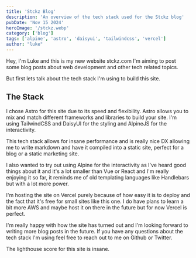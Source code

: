 ```yaml
---
title: 'Stckz Blog'
description: 'An overview of the tech stack used for the Stckz blog'
pubDate: 'Nov 15 2024'
heroImage: '/stckz.webp'
category: ['blog']
tags: ['alpine', 'astro', 'daisyui', 'tailwindcss', 'vercel']
author: "luke"
---
```


Hey, I'm Luke and this is my new website stckz.com I'm aiming to post some blog posts about web development and other tech related topics.

But first lets talk about the tech stack I'm using to build this site.

## The Stack


I chose Astro for this site due to its speed and flexibility. Astro allows you to mix and match different frameworks and libraries to build your site. I'm using TailwindCSS and DaisyUI for the styling and AlpineJS for the interactivity.


This tech stack allows for insane performance and is really nice DX allowing me to write markdown and have it compiled into a static site, perfect for a blog or a static marketing site.

I also wanted to try out using Alpine for the interactivity as I've heard good things about it and it's a lot smaller than Vue or React and I'm really enjoying it so far, it reminds me of old templating languages like Handlebars but with a lot more power.

I'm hosting the site on Vercel purely because of how easy it is to deploy and the fact that it's free for small sites like this one. I do have plans to learn a bit more AWS and maybe host it on there in the future but for now Vercel is perfect.

I'm really happy with how the site has turned out and I'm looking forward to writing more blog posts in the future. If you have any questions about the tech stack I'm using feel free to reach out to me on Github or Twitter.

The lighthouse score for this site is insane.
